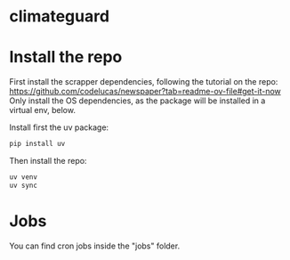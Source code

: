 # climateguard

# Install the repo 

First install the scrapper dependencies, following the tutorial on the repo: https://github.com/codelucas/newspaper?tab=readme-ov-file#get-it-now
Only install the OS dependencies, as the package will be installed in a virtual env, below.

Install first the uv package:

```bash
pip install uv
```

Then install the repo:

```bash
uv venv
uv sync
```

# Jobs
You can find cron jobs inside the "jobs" folder.